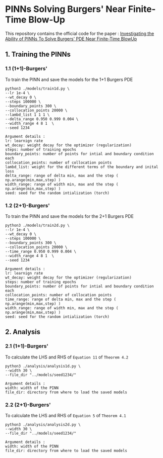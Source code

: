 # PINNs Solving Burgers' Near Finite-Time Blow-Up

This repository contains the official code for the paper : [Investigating the Ability of PINNs To Solve Burgers' PDE Near Finite-Time BlowUp](https://iopscience.iop.org/article/10.1088/2632-2153/ad51cd)

## 1. Training the PINNs

### 1.1 (1+1)-Burgers'
To train the PINN and save the models for the 1+1 Burgers PDE
```
python3 ./models/train1d.py \
--lr 1e-4 \
--wt_decay 0 \
--steps 100000 \
--boundary_points 300 \
--collocation_points 20000 \
--lambd_list 1 1 1 \
--delta_range 0.950 0.999 0.004 \
--width_range 4 8 1  \
--seed 1234

Argument details :
lr: learnign rate
wt_decay: weight decay for the optimizer (regularization) 
steps: number of training epochs 
boundary_points: number of points for intial and boundary condition each 
collocation_points: number of collocation points 
lambd_list: weight for the different terms of the boundary and inital loss 
delta_range: range of delta min, max and the step ( np.arange(min,max,step) ) 
width_range: range of width min, max and the step ( np.arange(min,max,step) )  
seed: seed for the random intialization (torch)
```

### 1.2 (2+1)-Burgers'
To train the PINN and save the models for the 2+1 Burgers PDE
```
python3 ./models/train2d.py \
--lr 1e-4 \
--wt_decay 0 \
--steps 100000 \
--boundary_points 300 \
--collocation_points 20000 \
--time_range 0.950 0.999 0.004 \
--width_range 4 8 1  \
--seed 1234

Argument details :
lr: learnign rate
wt_decay: weight decay for the optimizer (regularization) 
steps: number of training epochs 
boundary_points: number of points for intial and boundary condition each 
collocation_points: number of collocation points 
time_range: range of delta min, max and the step ( np.arange(min,max,step) ) 
width_range: range of width min, max and the step ( np.arange(min,max,step) )  
seed: seed for the random intialization (torch)
```

## 2. Analysis

### 2.1 (1+1)-Burgers'

To calculate the LHS and RHS of `Equation 11` of `Theorem 4.2`

```
python3 ./analysis/analysis1d.py \
--width 30 \
--file_dir "../models/seed1234/"

Argument details :
width: width of the PINN
file_dir: directory from where to load the saved models
```

### 2.2 (2+1)-Burgers'

To calculate the LHS and RHS of `Equation 5` of `Theorem 4.1`

```
python3 ./analysis/analysis2d.py \
--width 30 \
--file_dir "../models/seed1234/"

Argument details :
width: width of the PINN
file_dir: directory from where to load the saved models
```
